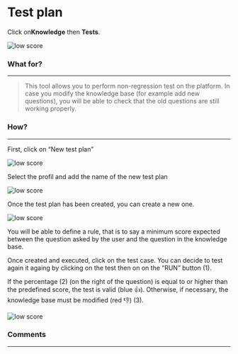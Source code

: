 # Test plan

Click on**Knowledge** then **Tests**.

<div class="image_center">
  <img :src="$withBase('/assets/img/en/knowledge/test_plan1.png')" alt="low score">
</div>




### What for?
---
>This tool allows you to perform non-regression test on the platform. In case you
modify the knowledge base (for example add new questions), you will be able to
check that the old questions are still working properly.

### How?
---
First, click on “New test plan”

<div class="image_center">
  <img :src="$withBase('/assets/img/en/knowledge/test_plan2.png')" alt="low score">
</div>



Select the profil and add the name of the new test plan

<div class="image_center">
  <img :src="$withBase('/assets/img/en/knowledge/test_plan3.png')" alt="low score">
</div>



Once the test plan has been created, you can create a new one.

<div class="image_center">
  <img :src="$withBase('/assets/img/en/knowledge/synonyms3.png')" alt="low score">
</div>



You will be able to define a rule, that is to say a minimum score expected
between the question asked by the user and the question in the knowledge base.

Once created and executed, click on the test case. You can decide to test again
it againg by clicking on the test then on on the “RUN” button (1).

If the percentage (2) (on the right of the question) is equal to or higher than
the predefined score, the test is valid (blue 👍). Otherwise, if necessary, the
knowledge base must be modified (red 👎) (3).

<div class="image_center">
  <img :src="$withBase('/assets/img/en/knowledge/test_plan4.png')" alt="low score">
</div>


### Comments
---
<Commentaire />
